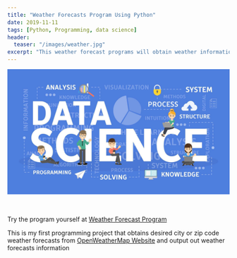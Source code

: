 ```yaml
---
title: "Weather Forecasts Program Using Python"
date: 2019-11-11
tags: [Python, Programming, data science]
header:
  teaser: "/images/weather.jpg"
excerpt: "This weather forecast programs will obtain weather information from OpenWeatherMap website"
---
```


![JPG](/images/projects.jpg)
 
<br> 

Try the program yourself at [Weather Forecast Program](https://github.com/thanhnguyenduong/DSC510_Weather_Python_Program)

This is my first programming project that obtains desired city or zip code weather forecasts from [OpenWeatherMap Website](https://openweathermap.org/) and output out weather forecasts information

